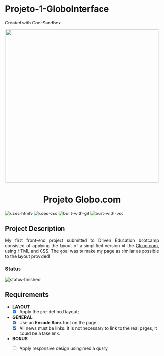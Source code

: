 # Projeto-1-GloboInterface
Created with CodeSandbox

<p align="center">
  <img width="500px "src="https://user-images.githubusercontent.com/97575616/157578056-aded8b16-256b-4457-8703-e5590e867108.png">
</p>

<h1 align="center">Projeto Globo.com</h1>

![uses-html5](https://img.shields.io/badge/HTML5-E34F26?style=for-the-badge&logo=html5&logoColor=white)
![uses-css](https://img.shields.io/badge/CSS3-1572B6?style=for-the-badge&logo=css3&logoColor=white)
![built-with-git](https://img.shields.io/badge/Git-E34F26?style=for-the-badge&logo=git&logoColor=white)
![built-with-vsc](https://img.shields.io/badge/VISUAL%20STUDIO%20CODE-blue?style=for-the-badge&logo=visualstudiocode)




## Project Description
<p align="justify">My first front-end project submitted to Driven Education bootcamp consisted of applying the layout of a simplified version of the <a href="https://www.globo.com">Globo.com</a>, using HTML and CSS. The goal was to make my page as similar as possible to the layout provided!</p>

### Status
![status-finished](https://user-images.githubusercontent.com/97575616/152926720-d042178b-24c0-4d6b-94fb-0ccbd3c082cc.svg)

## Requirements

* **LAYOUT**
    - [x] Apply the pre-defined layout;

* **GENERAL**
    - [x] Use an **Encode Sans** font on the page. 
    - [x] All news must be links. It is not necessary to link to the real pages, it could be a fake link.

* **BONUS**
    - [ ] Apply responsive design using media query

